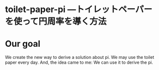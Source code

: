 # toilet-paper-pi ―トイレットペーパーを使って円周率を導く方法

# Our goal
We create the new way to derive a solution about pi. We may use the toilet paper every day. And, the idea came to me: We can use it to derive the pi.  
